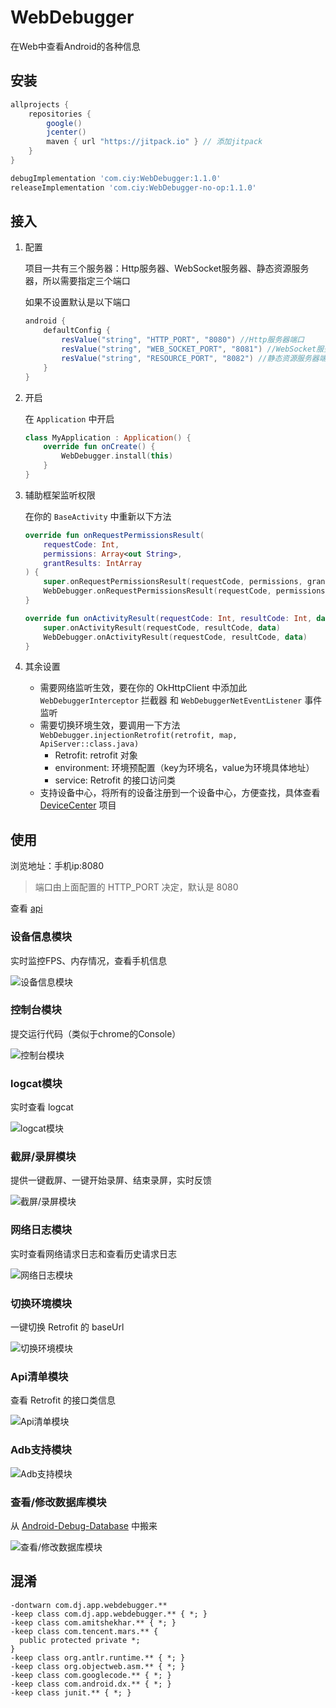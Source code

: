 # WebDebugger

在Web中查看Android的各种信息

## 安装

```groovy
allprojects {
    repositories {
        google()
        jcenter()
        maven { url "https://jitpack.io" } // 添加jitpack
    }
}
```
```groovy
debugImplementation 'com.ciy:WebDebugger:1.1.0'
releaseImplementation 'com.ciy:WebDebugger-no-op:1.1.0'
```

## 接入

1. 配置

    项目一共有三个服务器：Http服务器、WebSocket服务器、静态资源服务器，所以需要指定三个端口
    
    如果不设置默认是以下端口
    ```GROOVY
    android {
        defaultConfig {
            resValue("string", "HTTP_PORT", "8080") //Http服务器端口
            resValue("string", "WEB_SOCKET_PORT", "8081") //WebSocket服务器端口
            resValue("string", "RESOURCE_PORT", "8082") //静态资源服务器端口
        }
    }
    ```

2. 开启

    在 `Application` 中开启
    ```kotlin
    class MyApplication : Application() {
        override fun onCreate() {
            WebDebugger.install(this)
        }
    }
    ```
    
3. 辅助框架监听权限

    在你的 `BaseActivity` 中重新以下方法
    ```kotlin
    override fun onRequestPermissionsResult(
        requestCode: Int,
        permissions: Array<out String>,
        grantResults: IntArray
    ) {
        super.onRequestPermissionsResult(requestCode, permissions, grantResults)
        WebDebugger.onRequestPermissionsResult(requestCode, permissions, grantResults)
    }

    override fun onActivityResult(requestCode: Int, resultCode: Int, data: Intent?) {
        super.onActivityResult(requestCode, resultCode, data)
        WebDebugger.onActivityResult(requestCode, resultCode, data)
    }
    ```

4. 其余设置

    * 需要网络监听生效，要在你的 OkHttpClient 中添加此 `WebDebuggerInterceptor` 拦截器 和 `WebDebuggerNetEventListener` 事件监听
    * 需要切换环境生效，要调用一下方法 `WebDebugger.injectionRetrofit(retrofit, map, ApiServer::class.java)`
        * Retrofit: retrofit 对象
        * environment: 环境预配置（key为环境名，value为环境具体地址）
        * service: Retrofit 的接口访问类
    * 支持设备中心，将所有的设备注册到一个设备中心，方便查找，具体查看 [DeviceCenter](https://github.com/CiyLei/DeviceCenter) 项目

## 使用

浏览地址：手机ip:8080
> 端口由上面配置的 HTTP_PORT 决定，默认是 8080

查看 [api](https://github.com/CiyLei/WebDebugger/blob/master/Api.md)

### 设备信息模块

实时监控FPS、内存情况，查看手机信息

![设备信息模块](https://raw.githubusercontent.com/CiyLei/WebDebugger/master/img/%E8%AE%BE%E5%A4%87%E4%BF%A1%E6%81%AF.png)

### 控制台模块

提交运行代码（类似于chrome的Console）

![控制台模块](https://raw.githubusercontent.com/CiyLei/WebDebugger/master/img/%e6%8e%a7%e5%88%b6%e5%8f%b0.png)

### logcat模块

实时查看 logcat

![logcat模块](https://raw.githubusercontent.com/CiyLei/WebDebugger/master/img/logcat.png)

### 截屏/录屏模块

提供一键截屏、一键开始录屏、结束录屏，实时反馈

![截屏/录屏模块](https://raw.githubusercontent.com/CiyLei/WebDebugger/master/img/%E6%88%AA%E5%B1%8F%E5%BD%95%E5%B1%8F.png)

### 网络日志模块

实时查看网络请求日志和查看历史请求日志

![网络日志模块](https://raw.githubusercontent.com/CiyLei/WebDebugger/master/img/%E7%BD%91%E7%BB%9C%E6%97%A5%E5%BF%97.png)

### 切换环境模块

一键切换 Retrofit 的 baseUrl

![切换环境模块](https://raw.githubusercontent.com/CiyLei/WebDebugger/master/img/%E5%88%87%E6%8D%A2%E7%8E%AF%E5%A2%83.png)

### Api清单模块

查看 Retrofit 的接口类信息

![Api清单模块](https://raw.githubusercontent.com/CiyLei/WebDebugger/master/img/api%E6%B8%85%E5%8D%95.png)

### Adb支持模块

![Adb支持模块](https://raw.githubusercontent.com/CiyLei/WebDebugger/master/img/adb.png)

### 查看/修改数据库模块

从 [Android-Debug-Database](https://github.com/amitshekhariitbhu/Android-Debug-Database) 中搬来

![查看/修改数据库模块](https://raw.githubusercontent.com/CiyLei/WebDebugger/master/img/db.png)

## 混淆

```proguard
-dontwarn com.dj.app.webdebugger.**
-keep class com.dj.app.webdebugger.** { *; }
-keep class com.amitshekhar.** { *; }
-keep class com.tencent.mars.** {
  public protected private *;
}
-keep class org.antlr.runtime.** { *; }
-keep class org.objectweb.asm.** { *; }
-keep class com.googlecode.** { *; }
-keep class com.android.dx.** { *; }
-keep class junit.** { *; }
```